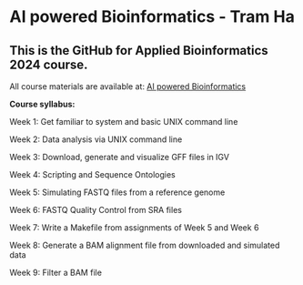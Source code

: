 # AI powered Bioinformatics - Tram Ha
## This is the GitHub for Applied Bioinformatics 2024 course.

All course materials are available at: [AI powered Bioinformatics](https://www.biostarhandbook.com/appbio/)

**Course syllabus:**

Week 1: Get familiar to system and basic UNIX command line

Week 2: Data analysis via UNIX command line

Week 3: Download, generate and visualize GFF files in IGV

Week 4: Scripting and Sequence Ontologies

Week 5: Simulating FASTQ files from a reference genome

Week 6: FASTQ Quality Control from SRA files

Week 7: Write a Makefile from assignments of Week 5 and Week 6

Week 8: Generate a BAM alignment file from downloaded and simulated data

Week 9: Filter a BAM file

